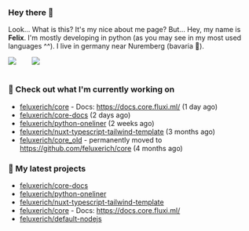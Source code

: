 ### Hey there 👋

Look... What is this? It's my nice about me page? But... Hey, my name is **Felix**. I'm mostly developing in python (as you may see in my most used languages ^^). I live in germany near Nuremberg (bavaria :beers:).
<div style="display: flex; flex-direction: row">
<img align="left" style="margin-right: 1rem" src="https://github-readme-stats.vercel.app/api?username=Feluxerich&theme=dark&show_icons=true&count_private=true">
<img align="right" style="margin-left: 1rem" src="https://github-readme-stats.vercel.app/api/top-langs/?username=Feluxerich&theme=dark">
</div>
<br style="visibility: hidden; width: 100%" />

### :construction_worker: Check out what I'm currently working on

- [feluxerich/core](https://github.com/feluxerich/core) - Docs: https://docs.core.fluxi.ml/ (1 day ago)
- [feluxerich/core-docs](https://github.com/feluxerich/core-docs) (2 days ago)
- [feluxerich/python-oneliner](https://github.com/feluxerich/python-oneliner) (2 weeks ago)
- [feluxerich/nuxt-typescript-tailwind-template](https://github.com/feluxerich/nuxt-typescript-tailwind-template) (3 months ago)
- [feluxerich/core_old](https://github.com/feluxerich/core_old) - permanently moved to https://github.com/feluxerich/core (4 months ago)

### :seedling: My latest projects

- [feluxerich/core-docs](https://github.com/feluxerich/core-docs)
- [feluxerich/python-oneliner](https://github.com/feluxerich/python-oneliner)
- [feluxerich/nuxt-typescript-tailwind-template](https://github.com/feluxerich/nuxt-typescript-tailwind-template)
- [feluxerich/core](https://github.com/feluxerich/core) - Docs: https://docs.core.fluxi.ml/
- [feluxerich/default-nodejs](https://github.com/feluxerich/default-nodejs)

